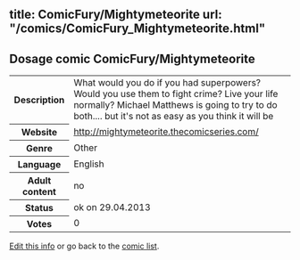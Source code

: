 title: ComicFury/Mightymeteorite
url: "/comics/ComicFury_Mightymeteorite.html"
---
Dosage comic ComicFury/Mightymeteorite
-----------------------------------------

<p id="msg"></p>
<script type="text/javascript">
if (window.location.search === '?edit_info_mail=sent_ok') {
  var elem = document.getElementById("msg");
  elem.innerHTML = 'Edited information sucessfully sent for review, which is usually done daily. Thanks!';
  elem.className = 'ok';
}
</script>
<table class="comicinfo">
<tr>
<th>Description</th><td>What would you do if you had superpowers? Would you use them to fight crime? Live your life normally? Michael Matthews is going to try to do both.... but it's not as easy as you think it will be</td>
</tr>
<tr>
<th>Website</th><td><a href="http://mightymeteorite.thecomicseries.com/">http://mightymeteorite.thecomicseries.com/</a></td>
</tr>
<tr>
<th>Genre</th><td>Other</td>
</tr>
<tr>
<th>Language</th><td>English</td>
</tr>
<tr>
<th>Adult content</th><td>no</td>
</tr>
<tr>
<th>Status</th><td>ok on 29.04.2013</td>
</tr>
<tr>
<th>Votes</th><td>0</td>
</tr>
</table>

[Edit this info](ComicFury_Mightymeteorite_edit.html) or go back to the [comic list](../comic-index.html).
